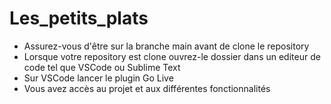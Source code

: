 # Les_petits_plats
- Assurez-vous d'être sur la branche main avant de clone le repository
- Lorsque votre repository est clone ouvrez-le dossier dans un editeur de code tel que VSCode ou Sublime Text
- Sur VSCode lancer le plugin Go Live
- Vous avez accès au projet et aux différentes fonctionnalités

